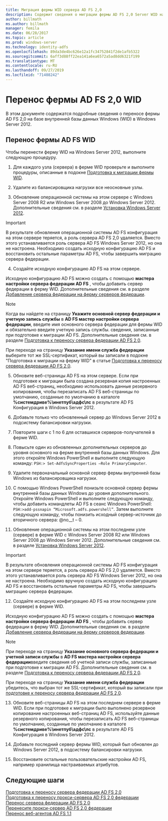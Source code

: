 ```yaml
---
title: Миграция фермы WID сервера AD FS 2,0
description: Содержит сведения о миграции фермы AD FS 2,0 Server WID на Windows Server 2012
author: billmath
ms.author: billmath
manager: femila
ms.date: 06/28/2017
ms.topic: article
ms.prod: windows-server
ms.technology: identity-adfs
ms.openlocfilehash: 89da3de4bc626e12a1fc34752841f2de1afb5322
ms.sourcegitcommit: 6aff3d88ff22ea141a6ea6572a5ad8dd6321f199
ms.translationtype: MT
ms.contentlocale: ru-RU
ms.lasthandoff: 09/27/2019
ms.locfileid: "71408242"
---
```

# <a name="migrate-an-ad-fs-20-wid-farm"></a>Перенос фермы AD FS 2,0 WID  
В этом документе содержатся подробные сведения о переносе фермы AD FS 2,0 на базе внутренней базы данных Windows (WID) в Windows Server 2012.

## <a name="migrate-an-ad-fs-wid-farm"></a>Перенос фермы AD FS WID
Чтобы перенести ферму WID на Windows Server 2012, выполните следующую процедуру.  
  
1.  Для каждого узла (сервера) в ферме WID проверьте и выполните процедуры, описанные в подокне [Подготовка к миграции фермы WID](prepare-to-migrate-a-wid-farm.md).  
  
2.  Удалите из балансировщика нагрузки все неосновные узлы.  
  
3.  Обновление операционной системы на этом сервере с Windows Server 2008 R2 или Windows Server 2008 до Windows Server 2012. Дополнительные сведения см. в разделе [Установка Windows Server 2012](https://technet.microsoft.com/library/jj134246.aspx).  
  
> [!IMPORTANT]
>  В результате обновления операционной системы AD FS конфигурация на этом сервере теряется, а роль сервера AD FS 2,0 удаляется. Вместо этого устанавливается роль сервера AD FS Windows Server 2012, но она не настроена. Необходимо создать исходную конфигурацию AD FS и восстановить остальные параметры AD FS, чтобы завершить миграцию сервера федерации.  
  
4. Создайте исходную конфигурацию AD FS на этом сервере.  
  
Исходную конфигурацию AD FS можно создать с помощью **мастера настройки сервера федерации AD FS** , чтобы добавить сервер федерации в ферму WID. Дополнительные сведения см. в разделе [Добавление сервера федерации на ферму серверов федерации](add-a-federation-server-to-a-federation-server-farm.md).  
  
> [!NOTE]
> Когда вы найдете на страницу **Укажите основной сервер федерации и учетную запись службы** в **AD FS мастер настройки сервера федерации**, введите имя основного сервера федерации для фермы WID и обязательно введите учетную запись службы. сведения, записанные при подготовке к миграции AD FS. Дополнительные сведения см. в разделе [Подготовка к переносу сервера федерации AD FS 2,0](prepare-to-migrate-a-wid-farm.md). 
>  
> При переходе на страницу **Указание имени служба федерации** выберите тот же SSL-сертификат, который вы записали в подокне "Подготовка к миграции на ферму WID" в статье [Подготовка к переносу сервера федерации AD FS 2,0](prepare-to-migrate-a-wid-farm.md).  
  
5. Обновите веб-страницы AD FS на этом сервере. Если при подготовке к миграции была создана резервная копия настроенных AD FS веб-страниц, необходимо использовать данные резервного копирования, чтобы перезаписать AD FS веб-страницы по умолчанию, созданные по умолчанию в каталоге **%системдриве%\инетпуб\адфс\лс** в результате AD FS Конфигурация в Windows Server 2012.  
  
6. Добавьте только что обновленный сервер до Windows Server 2012 в подсистему балансировки нагрузки.  
  
7. Повторите шаги с 1 по 6 для оставшихся серверов-получателей в ферме WID.  
  
8. Повысьте один из обновленных дополнительных серверов до уровня основного на ферме внутренней базы данных Windows. Для этого откройте Windows PowerShell и выполните следующую команду: `PSH:> Set-AdfsSyncProperties –Role PrimaryComputer`.  
  
9. Удалите первоначальный основной сервер фермы внутренней базы Windows из балансировщика нагрузки.  
  
10. С помощью Windows PowerShell понизьте основной сервер фермы внутренней базы данных Windows до уровня дополнительного. Откройте Windows PowerShell и выполните следующую команду, чтобы добавить командлеты AD FS в сеанс Windows PowerShell: `PSH:>add-pssnapin “Microsoft.adfs.powershell”`. Затем выполните следующую команду, чтобы понизить исходный сервер-источник до вторичного сервера: @no__t – 0.  
  
11. Обновление операционной системы на этом последнем узле (сервере) в ферме WID с Windows Server 2008 R2 или Windows Server 2008 до Windows Server 2012. Дополнительные сведения см. в разделе [Установка Windows Server 2012](https://technet.microsoft.com/library/jj134246.aspx).  
  
> [!IMPORTANT]
>  В результате обновления операционной системы AD FS конфигурация на этом сервере теряется, а роль сервера AD FS 2,0 удаляется. Вместо этого устанавливается роль сервера AD FS Windows Server 2012, но она не настроена. Необходимо вручную создать исходную конфигурацию AD FS и восстановить остальные параметры AD FS, чтобы завершить миграцию сервера федерации.  
  
12. Создайте исходную конфигурацию AD FS на этом последнем узле (сервере) в ферме WID.  
  
Исходную конфигурацию AD FS можно создать с помощью **мастера настройки сервера федерации AD FS** , чтобы добавить сервер федерации в ферму WID. Дополнительные сведения см. в разделе [Добавление сервера федерации на ферму серверов федерации](add-a-federation-server-to-a-federation-server-farm.md).  
  
> [!NOTE]
> При переходе на страницу **Указание основного сервера федерации и учетной записи службы** в **AD FS мастера настройки сервера федерации**введите сведения об учетной записи службы, записанные при подготовке к миграции AD FS. Дополнительные сведения см. в разделе [Подготовка к переносу сервера федерации AD FS 2,0](prepare-to-migrate-a-wid-farm.md). 
>  
> При переходе на страницу **Указание имени служба федерации** убедитесь, что выбран тот же SSL-сертификат, который вы записали при [подготовке к переносу сервера федерации AD FS 2,0](prepare-to-migrate-a-wid-farm.md).  
  
13. Обновите веб-страницы AD FS на этом последнем сервере в ферме WID. Если при подготовке к миграции было выполнено резервное копирование настроенных веб-страниц AD FS, используйте данные резервного копирования, чтобы перезаписать AD FS веб-страницы по умолчанию, созданные по умолчанию в каталоге **%системдриве%\инетпуб\адфс\лс** в результате AD FS Конфигурация в Windows Server 2012.  
  
14. Добавьте последний сервер фермы WID, который был обновлен до Windows Server 2012, в подсистему балансировки нагрузки.  
  
15. Восстановите остальные пользовательские настройки AD FS, например хранилища настраиваемых атрибутов.  
  
## <a name="next-steps"></a>Следующие шаги
 [Подготовка к переносу сервера федерации AD FS 2,0](prepare-to-migrate-ad-fs-fed-server.md)   
 [Подготовка к переносу прокси-сервера AD FS 2,0 федерации](prepare-to-migrate-ad-fs-fed-proxy.md)   
 [Перенос сервера федерации AD FS 2,0](migrate-the-ad-fs-fed-server.md)   
 [Перенесите прокси-сервер AD FS 2,0 федерации](migrate-the-ad-fs-2-fed-server-proxy.md)   
 [Перенос веб-агентов AD FS 1.1](migrate-the-ad-fs-web-agent.md)